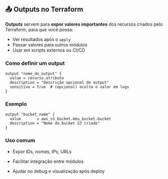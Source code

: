 ## 📤 Outputs no Terraform

**Outputs** servem para **expor valores importantes** dos recursos criados pelo Terraform, para que você possa:

- Ver resultados após o `apply`
- Passar valores para outros módulos
- Usar em scripts externos ou CI/CD

### Como definir um output

```hcl
output "nome_do_output" {
  value = recurso.atributo
  description = "Descrição opcional do output"
  sensitive = true  # (opcional) oculta o valor em logs
}
```

### Exemplo

```hcl
output "bucket_name" {
  value       = aws_s3_bucket.meu_bucket.bucket
  description = "Nome do bucket S3 criado"
}
```

### Uso comum

- Expor IDs, nomes, IPs, URLs

- Facilitar integração entre módulos

- Ajudar no debug e visualização após deploy
